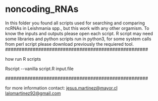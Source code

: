 # noncoding_RNAs
In this folder you found all scripts used for searching and comparing ncRNAs in Leishmania spp., but this work with any other orgamism. 
To know the inputs and outputs please open each script. 
R script may need some libraries and python scripts run in python3, for some system calls from perl script please download previously the requiered tool. 
####################################################

how run R scripts

Rscript --vanilla script.R input.file 

####################################################








for more information contact: 
jesus.martinez@mayor.cl
lalomartinez92@gmail.com 



